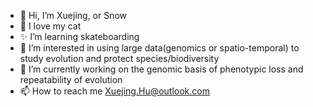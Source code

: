 - 👋 Hi, I’m Xuejing, or Snow
- 💞️ I love my cat
- ✨ I’m learning skateboarding
- 👀 I’m interested in using large data(genomics or spatio-temporal) to study evolution and protect species/biodiversity
- 🌱 I’m currently working on the genomic basis of phenotypic loss and repeatability of evolution
- 📫 How to reach me Xuejing.Hu@outlook.com

<!---
Sandandsnow2004/Sandandsnow2004 is a ✨ special ✨ repository because its `README.md` (this file) appears on your GitHub profile.
You can click the Preview link to take a look at your changes.
--->
